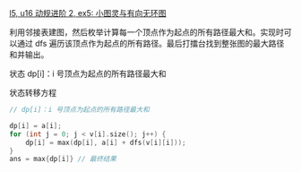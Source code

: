 
[l5, u16 动规进阶 2, ex5: 小图灵与有向无环图](https://oj.youdao.com/course/37/285/1#/1/14241)

利用邻接表建图，然后枚举计算每一个顶点作为起点的所有路径最大和。实现时可以通过 dfs 遍历该顶点作为起点的所有路径。最后打擂台找到整张图的最大路径和并输出。

状态 dp[i]：i 号顶点为起点的所有路径最大和

状态转移方程
```cpp
// dp[i]：i 号顶点为起点的所有路径最大和

dp[i] = a[i];
for (int j = 0; j < v[i].size(); j++) {
    dp[i] = max(dp[i], a[i] + dfs(v[i][i]));
}
ans = max{dp[i]} // 最终结果
```


